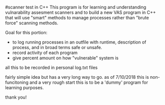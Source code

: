 #scanner test in C++
This program is for learning and understanding vulnarability assesment scanners and to build a new VAS program in C++ that will use "smart" methods to manage processes rather than "brute force" scanning methods. 

Goal for this portion:
- to log running processes in an outfile with runtime, description of process, and 
in broad terms safe or unsafe.
- record activity of each program 
- give percent amount on how "vulnerable" system is

all this to be recorded in personal log.txt files 

fairly simple idea but has a very long way to go.
as of 7/10/2018 this is non-funcitoning and a very rough start
this is to be a 'dummy' program for learning purposes.

thank you!
